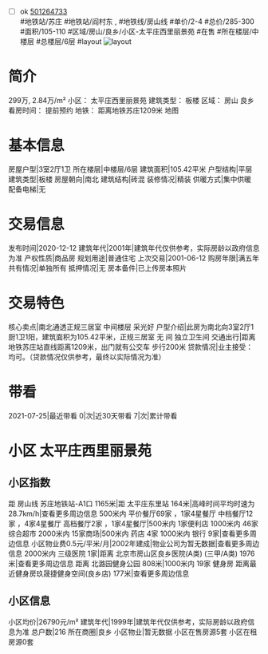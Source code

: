 - [ ] ok [501264733](https://bj.5i5j.com/ershoufang/501264733.html)  
 #地铁站/苏庄 #地铁站/阎村东 ,  #地铁线/房山线
#单价/2-4 #总价/285-300 #面积/105-110   #区域/房山/良乡/小区-太平庄西里丽景苑 #在售 #所在楼层/中楼层 #总楼层/6层 #layout 
![layout](http://image2a.5i5j.com/scm/HOUSE_CUSTOMER/dc36706b7a354849b247f37d6f02fbe8.jpg_P5.jpg) 
# 简介 
 299万,  2.84万/m² 
小区： 太平庄西里丽景苑
建筑类型： 板楼
区域： 房山 良乡
看房时间： 提前预约
地铁： 距离地铁苏庄1209米 地图
# 基本信息 
 房屋户型|3室2厅1卫
所在楼层|中楼层/6层
建筑面积|105.42平米
户型结构|平层
建筑类型|板楼
房屋朝向|南北
建筑结构|砖混
装修情况|精装
供暖方式|集中供暖
配备电梯|无
# 交易信息 
 发布时间|2020-12-12
建筑年代|2001年|建筑年代仅供参考，实际房龄以政府信息为准
产权性质|商品房
规划用途|普通住宅
上次交易|2001-06-12
购房年限|满五年
共有情况|单独所有
抵押情况|无
房本备件|已上传房本照片
# 交易特色 
 核心卖点|南北通透正规三居室 中间楼层 采光好
户型介绍|此房为南北向3室2厅1厨1卫1阳，建筑面积为105.42平米，正规三居室 无  间 独立卫生间
交通出行|距离地铁苏庄站直线距离1209米，出门就有公交车 步行200米
贷款情况|业主接受：均可。（贷款情况仅供参考，最终以实际情况为准）
# 带看 
 2021-07-25|最近带看	 0|次|近30天带看	 7|次|累计带看
# 小区 太平庄西里丽景苑
## 小区指数 
 距 房山线 苏庄地铁站-A1口 1165米|距 太平庄东里站 164米|高峰时间平均时速为28.7km/h|查看更多周边信息
500米内 平价餐厅69家 ，1家4星餐厅
中档餐厅12家 ，4家4星餐厅
高档餐厅2家 ，1家4星餐厅|500米内 1家便利店
1000米内 46家综合超市
2000米内 15家商场|500米内 药店 4家
1000米内 银行 9家|查看更多周边信息
小区物业费0.5元/平米/月|2002年建成|物业公司为暂无数据|查看更多周边信息
2000米内 三级医院 1家|距离 北京市房山区良乡医院(A类) (三甲/A类) 1976米|查看更多周边信息
距离 北潞园健身公园 808米|1000米内 19家 健身房
距离最近健身房玖晟捷健身空间(良乡店) 177米|查看更多周边信息
## 小区信息 
 小区均价|26790元/m²
建筑年代|1999年|建筑年代仅供参考，实际房龄以政府信息为准
总户数|216
所在商圈|良乡
小区物业|暂无数据
小区在售房源5套
小区在租房源0套
